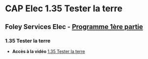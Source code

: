 # CAP Elec 1.35 Tester la terre
## Foley Services Elec - [Programme 1ère partie](../1ere_partie/README.md)

### 1.35 Tester la terre

- **Accès à la vidéo** [1.35 Tester la terre](https://youtu.be/6RQQ4GZxY0w)

#### 